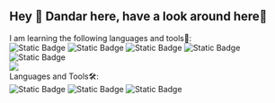 ##   Hey 👋 Dandar here, have a look around here👀


I am learning the following languages and tools📖:
<br>
<img alt="Static Badge" src="https://img.shields.io/badge/Typescript-89CFF0">
<img alt="Static Badge" src="https://img.shields.io/badge/React Native-AACFF0">
<img alt="Static Badge" src="https://img.shields.io/badge/Javascript-ECE90A">
<img alt="Static Badge" src="https://img.shields.io/badge/TensorFlow-DD8E0F">
<img alt="Static Badge" src="https://img.shields.io/badge/Expo-000000">
<br>
<img src="https://giffiles.alphacoders.com/343/34374.gif">
<br>
Languages and Tools🛠:
<br>
<img alt="Static Badge" src="https://img.shields.io/badge/Python-0F74EE">
<img alt="Static Badge" src="https://img.shields.io/badge/HTML-EE8E0F">
<img alt="Static Badge" src="https://img.shields.io/badge/CSS-0934A2">

<!--
**DandarGaming/DandarGaming** is a ✨ _special_ ✨ repository because its `README.md` (this file) appears on your GitHub profile.

Here are some ideas to get you started:

- 🔭 I’m currently working on ...
- 🌱 I’m currently learning ...
- 👯 I’m looking to collaborate on ...
- 🤔 I’m looking for help with ...
- 💬 Ask me about ...
- 📫 How to reach me: ...
- 😄 Pronouns: ...
- ⚡ Fun fact: ...
-->
